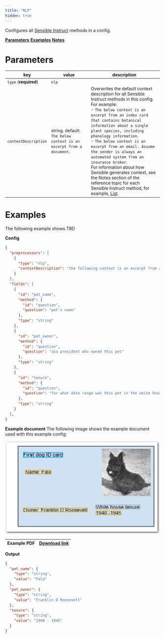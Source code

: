 ```yaml
---
title: "NLP"
hidden: true
---
```


Configures all [Sensible Instruct](doc:instruct) methods in a config. 

[**Parameters**](doc:nlp#parameters)
[**Examples**](doc:nlp#examples)
[**Notes**](doc:nlp#notes)

Parameters
====

| key                   | value                                                        | description                                                  |
| --------------------- | ------------------------------------------------------------ | ------------------------------------------------------------ |
| `type` (**required**) | `nlp`                                                        |                                                              |
| `contextDescription`  | string. default:  `The below context is an excerpt from a document.` | Overwrites the default context description for all Sensible Instruct methods in this config.  For example:<br/> - `The below context is an excerpt from an index card that contains botanical information about a single plant species, including phenology information`.  <br/> - `The below context is an excerpt from an email. Assume the sender is always an automated system from an insurance broker`. <br/>For information about how Sensible generates context, see the Notes section of the reference topic for each Sensible Instruct method, for example, [List](doc:list#notes). |


Examples
====



The following example shows TBD

**Config**

```json
{
  "preprocessors": [
    {
      "type": "nlp",
      "contextDescription": "the following context is an excerpt from an ID card for a presidential pet, for example, a cat or dog."
    }
  ],
  "fields": [
    {
      "id": "pet_name",
      "method": {
        "id": "question",
        "question": "pet's name"
      },
      "type": "string"
    },
    {
      "id": "pet_owner",
      "method": {
        "id": "question",
        "question": "usa president who owned this pet"
      },
      "type": "string"
    },
    {
      "id": "tenure",
      "method": {
        "id": "question",
        "question": "for what date range was this pet in the white house"
      },
      "type": "string"
    }
  ],
}
```

**Example document**
The following image shows the example document used with this example config:

![Click to enlarge](https://raw.githubusercontent.com/sensible-hq/sensible-docs/main/readme-sync/assets/v0/images/final/nlp.png)

| Example PDF | [Download link](https://raw.githubusercontent.com/sensible-hq/sensible-docs/main/readme-sync/assets/v0/pdfs/nlp.pdf) |
| ----------- | ------------------------------------------------------------ |

**Output**

```json
{
  "pet_name": {
    "type": "string",
    "value": "Fala"
  },
  "pet_owner": {
    "type": "string",
    "value": "Franklin D Roosevelt"
  },
  "tenure": {
    "type": "string",
    "value": "1940 - 1945"
  }
}
```



